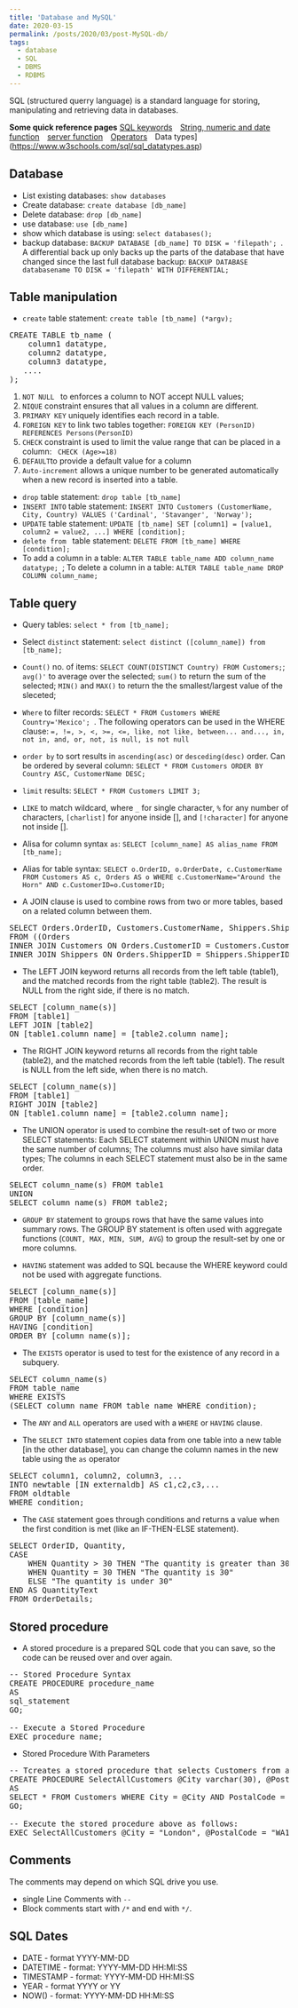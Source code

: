 ```yaml
---
title: 'Database and MySQL'
date: 2020-03-15
permalink: /posts/2020/03/post-MySQL-db/
tags:
  - database
  - SQL
  - DBMS
  - RDBMS
---
```


SQL (structured querry language) is a standard language for storing, manipulating and retrieving data in databases.

**Some quick reference pages**
[SQL keywords](https://www.w3schools.com/sql/sql_ref_keywords.asp)&emsp;[String, numeric and date function](https://www.w3schools.com/sql/sql_ref_mysql.asp)&emsp;[server function](https://www.w3schools.com/sql/sql_ref_sqlserver.asps)&emsp;[Operators](https://www.w3schools.com/sql/sql_operators.asp)&emsp;Data types](https://www.w3schools.com/sql/sql_datatypes.asp)

## Database 
- List existing databases: `show databases`
- Create database: `create database [db_name]`
- Delete database: `drop [db_name]`
- use database: `use [db_name]`
- show which database is using: `select databases();`
- backup database: `BACKUP DATABASE [db_name] TO DISK = 'filepath'; `. A differential back up only backs up the parts of the database that have changed since the last full database backup: `BACKUP DATABASE databasename TO DISK = 'filepath' WITH DIFFERENTIAL;`

## Table manipulation
- `create` table statement: `create table [tb_name] (*argv);`
<pre>
CREATE TABLE tb_name (
    column1 datatype,
    column2 datatype,
    column3 datatype,
   ....
); 
</pre>
  1. `NOT NULL ` to enforces a column to NOT accept NULL values;
  2. `NIQUE` constraint ensures that all values in a column are different.
  3. `PRIMARY KEY` uniquely identifies each record in a table.
  4. `FOREIGN KEY`  to link two tables together: `FOREIGN KEY (PersonID) REFERENCES Persons(PersonID)`
  5. `CHECK` constraint is used to limit the value range that can be placed in a column: ` CHECK (Age>=18)`
  6. `DEFAULT`to provide a default value for a column
  7. `Auto-increment` allows a unique number to be generated automatically when a new record is inserted into a table.

- `drop` table statement: `drop table [tb_name]`
- `INSERT INTO` table statement: `INSERT INTO Customers (CustomerName, City, Country)
VALUES ('Cardinal', 'Stavanger', 'Norway');`
- `UPDATE` table statement: `UPDATE [tb_name]
SET [column1] = [value1, column2 = value2, ...]
WHERE [condition]; `
- `delete from ` table statement: `DELETE FROM [tb_name] WHERE [condition];`
- To add a column in a table: `ALTER TABLE table_name ADD column_name datatype; `; To delete a column in a table: `ALTER TABLE table_name DROP COLUMN column_name; `

	

## Table query

- Query tables: `select * from [tb_name];`

- Select `distinct` statement: `select distinct ([column_name]) from [tb_name];`

- `Count()` no. of items: `SELECT COUNT(DISTINCT Country) FROM Customers;`; `avg()'` to average over the selected; `sum()` to return the sum of the selected; `MIN()` and `MAX()` to return the the smallest/largest value of the sleceted; 

- `Where` to filter records: `SELECT * FROM Customers WHERE Country='Mexico'; `. The following operators can be used in the WHERE clause: `=, !=, >, <, >=, <=, like, not like, between... and..., in, not in, and, or, not, is null, is not null`

- `order by` to sort results in `ascending(asc)` or `desceding(desc)` order.  Can be ordered by several column: `SELECT * FROM Customers ORDER BY Country ASC, CustomerName DESC;`

- `limit` results: `SELECT * FROM Customers LIMIT 3; `

- `LIKE` to match wildcard, where `_` for single character, `%` for any number of characters,  `[charlist]`  for anyone inside [], and `[!character]` for anyone not inside [].

-  Alisa for column syntax `as`: `SELECT [column_name] AS alias_name
FROM [tb_name];`

- Alias for table syntax: `SELECT o.OrderID, o.OrderDate, c.CustomerName
FROM Customers AS c, Orders AS o
WHERE c.CustomerName="Around the Horn" AND c.CustomerID=o.CustomerID;`

- A JOIN clause is used to combine rows from two or more tables, based on a related column between them. 
<pre>
SELECT Orders.OrderID, Customers.CustomerName, Shippers.ShipperName
FROM ((Orders
INNER JOIN Customers ON Orders.CustomerID = Customers.CustomerID)
INNER JOIN Shippers ON Orders.ShipperID = Shippers.ShipperID); 
</pre>

- The LEFT JOIN keyword returns all records from the left table (table1), and the matched records from the right table (table2). The result is NULL from the right side, if there is no match.
<pre>
SELECT [column_name(s)]
FROM [table1]
LEFT JOIN [table2]
ON [table1.column_name] = [table2.column_name];
</pre>

- The RIGHT JOIN keyword returns all records from the right table (table2), and the matched records from the left table (table1). The result is NULL from the left side, when there is no match.
<pre>
SELECT [column_name(s)]
FROM [table1]
RIGHT JOIN [table2]
ON [table1.column_name] = [table2.column_name];
</pre>

- The UNION operator is used to combine the result-set of two or more SELECT statements: Each SELECT statement within UNION must have the same number of columns; The columns must also have similar data types; The columns in each SELECT statement must also be in the same order. 
<pre>
SELECT column_name(s) FROM table1
UNION
SELECT column_name(s) FROM table2; 
</pre>

- `GROUP BY` statement to groups rows that have the same values into summary rows. The GROUP BY statement is often used with aggregate functions (`COUNT, MAX, MIN, SUM, AVG`) to group the result-set by one or more columns.

- `HAVING` statement was added to SQL because the WHERE keyword could not be used with aggregate functions.
<pre>
SELECT [column_name(s)]
FROM [table_name]
WHERE [condition]
GROUP BY [column_name(s)]
HAVING [condition]
ORDER BY [column_name(s)];
</pre>

- The `EXISTS` operator is used to test for the existence of any record in a subquery.
<pre>
SELECT column_name(s)
FROM table_name
WHERE EXISTS
(SELECT column_name FROM table_name WHERE condition); 
</pre>
- The `ANY` and `ALL` operators are used with a `WHERE` or `HAVING` clause.

- The `SELECT INTO` statement copies data from one table into a new table [in the other database], you can change the column names in the new table using the `as` operator
<pre>
SELECT column1, column2, column3, ...
INTO newtable [IN externaldb] AS c1,c2,c3,...
FROM oldtable
WHERE condition; 
</pre>

- The `CASE` statement goes through conditions and returns a value when the first condition is met (like an IF-THEN-ELSE statement).
<pre>
SELECT OrderID, Quantity,
CASE
    WHEN Quantity > 30 THEN "The quantity is greater than 30"
    WHEN Quantity = 30 THEN "The quantity is 30"
    ELSE "The quantity is under 30"
END AS QuantityText
FROM OrderDetails; 
</pre>

## Stored procedure

- A stored procedure is a prepared SQL code that you can save, so the code can be reused over and over again.

<pre>
-- Stored Procedure Syntax
CREATE PROCEDURE procedure_name
AS
sql_statement
GO; 

-- Execute a Stored Procedure
EXEC procedure_name; 
</pre>

- Stored Procedure With Parameters
<pre>
-- Tcreates a stored procedure that selects Customers from a particular City with a particular PostalCode from the "Customers" table 
CREATE PROCEDURE SelectAllCustomers @City varchar(30), @PostalCode varchar(10)
AS
SELECT * FROM Customers WHERE City = @City AND PostalCode = @PostalCode
GO;

-- Execute the stored procedure above as follows:
EXEC SelectAllCustomers @City = "London", @PostalCode = "WA1 1DP"; 
</pre>

## Comments
The comments may depend on which SQL drive you use.  
- single Line Comments with `--`
- Block comments start with `/*` and end with `*/`.

## SQL Dates

- DATE - format YYYY-MM-DD
- DATETIME - format: YYYY-MM-DD HH:MI:SS
- TIMESTAMP - format: YYYY-MM-DD HH:MI:SS
- YEAR - format YYYY or YY
- NOW() - format: YYYY-MM-DD HH:MI:SS










